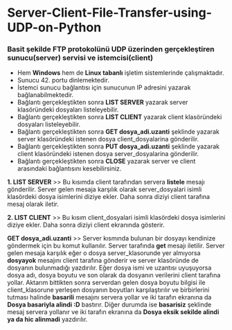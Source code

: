 # Server-Client-File-Transfer-using-UDP-on-Python
### Basit şekilde FTP protokolünü UDP üzerinden gerçekleştiren sunucu(server) servisi ve istemcisi(client)

* Hem **Windows** hem de **Linux tabanlı** işletim sistemlerinde çalışmaktadır.
* Sunucu 42. portu dinlemektedir.
* İstemci sunucu bağlantısı için sunucunun IP adresini yazarak bağlanabilmektedir.
* Bağlantı gerçekleştikten sonra **LIST SERVER** yazarak server klasöründeki dosyaları listeleyebilir.
* Bağlantı gerçekleştikten sonra **LIST CLIENT** yazarak client klasöründeki dosyaları listeleyebilir.
* Bağlantı gerçekleştikten sonra **GET dosya_adi.uzanti** şeklinde yazarak server klasöründeki istenen dosya client_dosyalarina gönderilir.
* Bağlantı gerçekleştikten sonra **PUT dosya_adi.uzanti** şeklinde yazarak client klasöründeki istenen dosya server_dosyalarina gönderilir.
* Bağlantı gerçekleştikten sonra **CLOSE** yazarak server ve client arasındaki bağlantısını kesebilirsiniz.

**1. LIST SERVER** >>
Bu kısımda client tarafından servera **listele** mesajı gönderilir. Server gelen mesaja karşılık olarak server_dosyalari isimli klasördeki dosya isimlerini diziye ekler. Daha sonra diziyi client tarafına mesaj olarak iletir. 

**2. LIST CLIENT** >>
Bu kısım client_dosyalari isimli klasördeki dosya isimlerini diziye ekler. Daha sonra diziyi client ekranında gösterir.

**GET dosya_adi.uzanti** >>
Server kısmında bulunan bir dosyayı kendinize göndermek için bu komut kullanılır. Server tarafında **get** mesajı iletilir. Server gelen mesaja karşılık eğer o dosya server_klasorunde yer almıyorsa **dosyayok** mesajını client tarafına gönderir ve server klasöründe de dosyanın bulunmadığı yazdırılır. Eğer dosya ismi ve uzantısı uyuşuyorsa dosya adı, dosya boyutu ve son olarak da dosyanın verilerini client tarafına yollar. Aktarım bittikten sonra serverdan gelen dosya boyutu bilgisi ile client_klasorune yerleşen dosyanın boyutları karşılaştırılır ve birbirlerini tutması halinde **basarili** mesajını servera yollar ve iki tarafın ekranına da **Dosya basariyla alindi :D** bastırır. Diğer durumda ise **basarisiz** şeklinde mesaj servera yollanır ve iki tarafın ekranına da **Dosya eksik sekilde alindi ya da hic alinmadi** yazdırılır.
